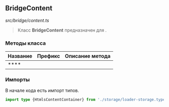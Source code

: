 ## BridgeContent

_src/bridge/content.ts_

> Класс **BridgeContent** предназначен для .

### Методы класса

| Название  | Префикс | Описание метода |
|-----------|---------|-----------------|
| ****      |         |                 |

### Импорты

В начале кода есть импорт типов.

```ts
import type {HtmlsContentContainer} from './storage/loader-storage.types';
```
